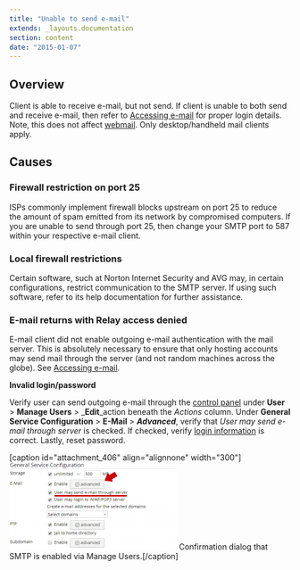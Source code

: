 ```yaml
---
title: "Unable to send e-mail"
extends: _layouts.documentation
section: content
date: "2015-01-07"
---
```


## Overview

Client is able to receive e-mail, but not send. If client is unable to both send and receive e-mail, then refer to [Accessing e-mail](/docs/e-mail/accessing-e-mail/ "Accessing e-mail") for proper login details. Note, this does not affect [webmail](/docs/e-mail/accessing-e-mail/#webmail "Accessing e-mail"). Only desktop/handheld mail clients apply.

## Causes

### Firewall restriction on port 25

ISPs commonly implement firewall blocks upstream on port 25 to reduce the amount of spam emitted from its network by compromised computers. If you are unable to send through port 25, then change your SMTP port to 587 within your respective e-mail client.

### Local firewall restrictions

Certain software, such at Norton Internet Security and AVG may, in certain configurations, restrict communication to the SMTP server. If using such software, refer to its help documentation for further assistance.

### E-mail returns with Relay access denied

E-mail client did not enable outgoing e-mail authentication with the mail server. This is absolutely necessary to ensure that only hosting accounts may send mail through the server (and not random machines across the globe). See [Accessing e-mail](/docs/e-mail/accessing-e-mail/ "Accessing e-mail").

**Invalid login/password**

Verify user can send outgoing e-mail through the [control panel](/docs/control-panel/logging-into-the-control-panel/ "Logging into the control panel") under **User** > **Manage Users** > _**Edit**_action beneath the _Actions_ column. Under **General Service Configuration** > **E-Mail** > **_Advanced_**, verify that _User may send e-mail through server_ is checked. If checked, verify [login information](/docs/e-mail/accessing-e-mail/ "Accessing e-mail") is correct. Lastly, reset password.

\[caption id="attachment\_406" align="alignnone" width="300"\][![Confirmation dialog that SMTP is enabled via Manage Users.](images/smtp-enabled-300x157.png)](/docs/wp-content/uploads/2015/01/smtp-enabled.png) Confirmation dialog that SMTP is enabled via Manage Users.\[/caption\]
